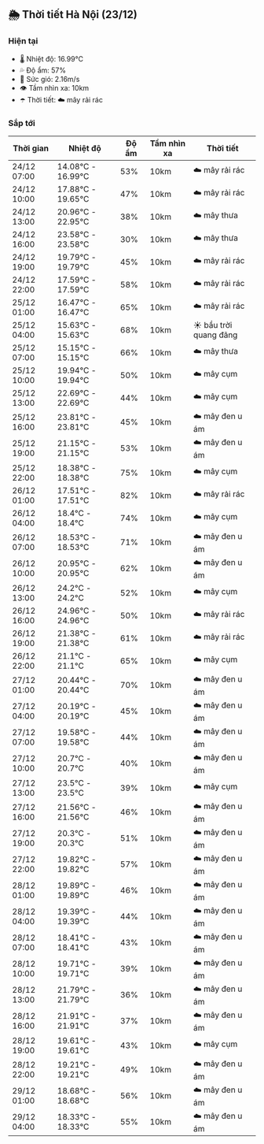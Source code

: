 ## 🌦️ Thời tiết Hà Nội (23/12)

### Hiện tại

- 🌡️ Nhiệt độ: 16.99℃
- 💦 Độ ẩm: 57%
- 💨 Sức gió: 2.16m/s
- 👁️ Tầm nhìn xa: 10km
- ☂️ Thời tiết: ☁️ mây rải rác

### Sắp tới

| Thời gian | Nhiệt độ | Độ ẩm | Tầm nhìn xa | Thời tiết |
| --- | --- | --- | --- | --- |
| 24/12 07:00 | 14.08℃ - 16.99℃ | 53% | 10km | ☁️ mây rải rác |
| 24/12 10:00 | 17.88℃ - 19.65℃ | 47% | 10km | ☁️ mây rải rác |
| 24/12 13:00 | 20.96℃ - 22.95℃ | 38% | 10km | ☁️ mây thưa |
| 24/12 16:00 | 23.58℃ - 23.58℃ | 30% | 10km | ☁️ mây thưa |
| 24/12 19:00 | 19.79℃ - 19.79℃ | 45% | 10km | ☁️ mây rải rác |
| 24/12 22:00 | 17.59℃ - 17.59℃ | 58% | 10km | ☁️ mây rải rác |
| 25/12 01:00 | 16.47℃ - 16.47℃ | 65% | 10km | ☁️ mây rải rác |
| 25/12 04:00 | 15.63℃ - 15.63℃ | 68% | 10km | ☀️ bầu trời quang đãng |
| 25/12 07:00 | 15.15℃ - 15.15℃ | 66% | 10km | ☁️ mây thưa |
| 25/12 10:00 | 19.94℃ - 19.94℃ | 50% | 10km | ☁️ mây cụm |
| 25/12 13:00 | 22.69℃ - 22.69℃ | 44% | 10km | ☁️ mây cụm |
| 25/12 16:00 | 23.81℃ - 23.81℃ | 45% | 10km | ☁️ mây đen u ám |
| 25/12 19:00 | 21.15℃ - 21.15℃ | 53% | 10km | ☁️ mây đen u ám |
| 25/12 22:00 | 18.38℃ - 18.38℃ | 75% | 10km | ☁️ mây cụm |
| 26/12 01:00 | 17.51℃ - 17.51℃ | 82% | 10km | ☁️ mây rải rác |
| 26/12 04:00 | 18.4℃ - 18.4℃ | 74% | 10km | ☁️ mây cụm |
| 26/12 07:00 | 18.53℃ - 18.53℃ | 71% | 10km | ☁️ mây đen u ám |
| 26/12 10:00 | 20.95℃ - 20.95℃ | 62% | 10km | ☁️ mây đen u ám |
| 26/12 13:00 | 24.2℃ - 24.2℃ | 52% | 10km | ☁️ mây cụm |
| 26/12 16:00 | 24.96℃ - 24.96℃ | 50% | 10km | ☁️ mây rải rác |
| 26/12 19:00 | 21.38℃ - 21.38℃ | 61% | 10km | ☁️ mây rải rác |
| 26/12 22:00 | 21.1℃ - 21.1℃ | 65% | 10km | ☁️ mây cụm |
| 27/12 01:00 | 20.44℃ - 20.44℃ | 70% | 10km | ☁️ mây đen u ám |
| 27/12 04:00 | 20.19℃ - 20.19℃ | 45% | 10km | ☁️ mây đen u ám |
| 27/12 07:00 | 19.58℃ - 19.58℃ | 44% | 10km | ☁️ mây đen u ám |
| 27/12 10:00 | 20.7℃ - 20.7℃ | 40% | 10km | ☁️ mây đen u ám |
| 27/12 13:00 | 23.5℃ - 23.5℃ | 39% | 10km | ☁️ mây cụm |
| 27/12 16:00 | 21.56℃ - 21.56℃ | 46% | 10km | ☁️ mây đen u ám |
| 27/12 19:00 | 20.3℃ - 20.3℃ | 51% | 10km | ☁️ mây đen u ám |
| 27/12 22:00 | 19.82℃ - 19.82℃ | 57% | 10km | ☁️ mây đen u ám |
| 28/12 01:00 | 19.89℃ - 19.89℃ | 46% | 10km | ☁️ mây đen u ám |
| 28/12 04:00 | 19.39℃ - 19.39℃ | 44% | 10km | ☁️ mây đen u ám |
| 28/12 07:00 | 18.41℃ - 18.41℃ | 43% | 10km | ☁️ mây đen u ám |
| 28/12 10:00 | 19.71℃ - 19.71℃ | 39% | 10km | ☁️ mây đen u ám |
| 28/12 13:00 | 21.79℃ - 21.79℃ | 36% | 10km | ☁️ mây đen u ám |
| 28/12 16:00 | 21.91℃ - 21.91℃ | 37% | 10km | ☁️ mây đen u ám |
| 28/12 19:00 | 19.61℃ - 19.61℃ | 43% | 10km | ☁️ mây cụm |
| 28/12 22:00 | 19.21℃ - 19.21℃ | 49% | 10km | ☁️ mây đen u ám |
| 29/12 01:00 | 18.68℃ - 18.68℃ | 56% | 10km | ☁️ mây đen u ám |
| 29/12 04:00 | 18.33℃ - 18.33℃ | 55% | 10km | ☁️ mây đen u ám |
